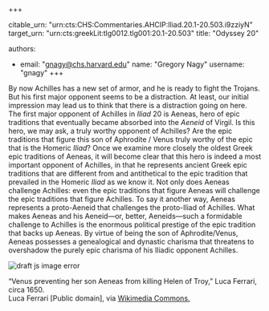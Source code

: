 +++


citable_urn: "urn:cts:CHS:Commentaries.AHCIP:Iliad.20.1-20.503.i9zziyN"
target_urn: "urn:cts:greekLit:tlg0012.tlg001:20.1-20.503"
title: "Odyssey 20"

authors:
- email: "gnagy@chs.harvard.edu"
  name: "Gregory Nagy"
  username: "gnagy"
+++

<p>By now Achilles has a new set of armor, and he is ready to fight the Trojans. But his first major opponent seems to be a distraction. At least, our initial impression may lead us to think that there is a distraction going on here. The first major opponent of Achilles in <em>Iliad</em> 20 is Aeneas, hero of epic traditions that eventually became absorbed into the <em>Aeneid</em> of Virgil. Is this hero, we may ask, a truly worthy opponent of Achilles? Are the epic traditions that figure this son of Aphrodite / Venus truly worthy of the epic that is the Homeric <em>Iliad</em>? Once we examine more closely the oldest Greek epic traditions of Aeneas, it will become clear that this hero is indeed a most important opponent of Achilles, in that he represents ancient Greek epic traditions that are different from and antithetical to the epic tradition that prevailed in the Homeric <em>Iliad</em> as we know it. Not only does Aeneas challenge Achilles: even the epic traditions that figure Aeneas will challenge the epic traditions that figure Achilles. To say it another way, Aeneas represents a proto-Aeneid that challenges the proto-Iliad of Achilles. What makes Aeneas and his Aeneid—or, better, Aeneids—such a formidable challenge to Achilles is the enormous political prestige of the epic tradition that backs up Aeneas. By virtue of being the son of Aphrodite/Venus, Aeneas possesses a genealogical and dynastic charisma that threatens to overshadow the purely epic charisma of his Iliadic opponent Achilles.  </p><span><img src="https://classical-inquiries.chs.harvard.edu/wp-content/uploads/2016/12/Luca_Ferrari_-_Venus_preventing_her_son_Aeneas_from_killing_Helen_of_Troy_-_Google_Art_Project.jpg" alt="draft js image error"/></span><p>“Venus preventing her son Aeneas from killing Helen of Troy,” Luca Ferrari, circa 1650. <br/>Luca Ferrari [Public domain], via <a href="https://commons.wikimedia.org/wiki/File:Luca_Ferrari_-_Venus_preventing_her_son_Aeneas_from_killing_Helen_of_Troy_-_Google_Art_Project.jpg">Wikimedia Commons</a><u><a>.</a></u></p>